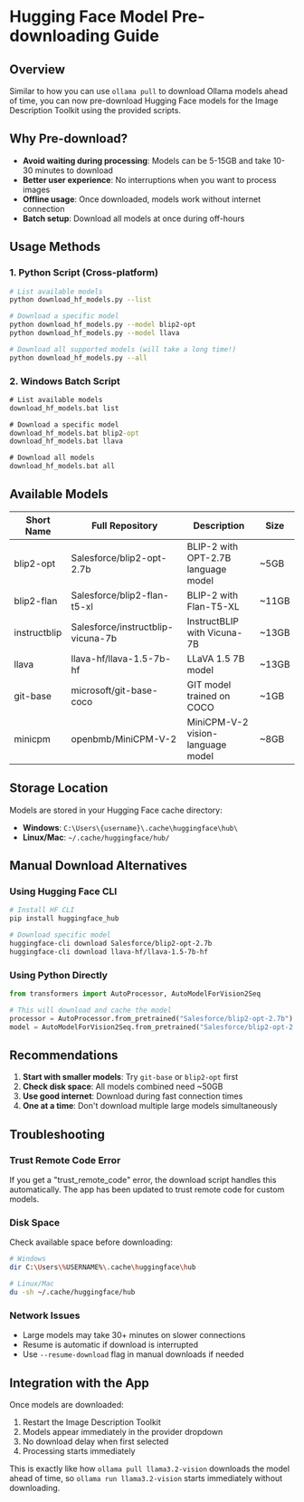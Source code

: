 # Hugging Face Model Pre-downloading Guide

## Overview

Similar to how you can use `ollama pull` to download Ollama models ahead of time, you can now pre-download Hugging Face models for the Image Description Toolkit using the provided scripts.

## Why Pre-download?

- **Avoid waiting during processing**: Models can be 5-15GB and take 10-30 minutes to download
- **Better user experience**: No interruptions when you want to process images
- **Offline usage**: Once downloaded, models work without internet connection
- **Batch setup**: Download all models at once during off-hours

## Usage Methods

### 1. Python Script (Cross-platform)

```bash
# List available models
python download_hf_models.py --list

# Download a specific model
python download_hf_models.py --model blip2-opt
python download_hf_models.py --model llava

# Download all supported models (will take a long time!)
python download_hf_models.py --all
```

### 2. Windows Batch Script

```cmd
# List available models
download_hf_models.bat list

# Download a specific model
download_hf_models.bat blip2-opt
download_hf_models.bat llava

# Download all models
download_hf_models.bat all
```

## Available Models

| Short Name   | Full Repository                        | Description                           | Size  |
|--------------|----------------------------------------|---------------------------------------|-------|
| blip2-opt    | Salesforce/blip2-opt-2.7b            | BLIP-2 with OPT-2.7B language model  | ~5GB  |
| blip2-flan   | Salesforce/blip2-flan-t5-xl          | BLIP-2 with Flan-T5-XL               | ~11GB |
| instructblip | Salesforce/instructblip-vicuna-7b     | InstructBLIP with Vicuna-7B           | ~13GB |
| llava        | llava-hf/llava-1.5-7b-hf             | LLaVA 1.5 7B model                   | ~13GB |
| git-base     | microsoft/git-base-coco               | GIT model trained on COCO             | ~1GB  |
| minicpm      | openbmb/MiniCPM-V-2                   | MiniCPM-V-2 vision-language model    | ~8GB  |

## Storage Location

Models are stored in your Hugging Face cache directory:
- **Windows**: `C:\Users\{username}\.cache\huggingface\hub\`
- **Linux/Mac**: `~/.cache/huggingface/hub/`

## Manual Download Alternatives

### Using Hugging Face CLI
```bash
# Install HF CLI
pip install huggingface_hub

# Download specific model
huggingface-cli download Salesforce/blip2-opt-2.7b
huggingface-cli download llava-hf/llava-1.5-7b-hf
```

### Using Python Directly
```python
from transformers import AutoProcessor, AutoModelForVision2Seq

# This will download and cache the model
processor = AutoProcessor.from_pretrained("Salesforce/blip2-opt-2.7b")
model = AutoModelForVision2Seq.from_pretrained("Salesforce/blip2-opt-2.7b")
```

## Recommendations

1. **Start with smaller models**: Try `git-base` or `blip2-opt` first
2. **Check disk space**: All models combined need ~50GB
3. **Use good internet**: Download during fast connection times
4. **One at a time**: Don't download multiple large models simultaneously

## Troubleshooting

### Trust Remote Code Error
If you get a "trust_remote_code" error, the download script handles this automatically. The app has been updated to trust remote code for custom models.

### Disk Space
Check available space before downloading:
```bash
# Windows
dir C:\Users\%USERNAME%\.cache\huggingface\hub

# Linux/Mac  
du -sh ~/.cache/huggingface/hub
```

### Network Issues
- Large models may take 30+ minutes on slower connections
- Resume is automatic if download is interrupted
- Use `--resume-download` flag in manual downloads if needed

## Integration with the App

Once models are downloaded:
1. Restart the Image Description Toolkit
2. Models appear immediately in the provider dropdown
3. No download delay when first selected
4. Processing starts immediately

This is exactly like how `ollama pull llama3.2-vision` downloads the model ahead of time, so `ollama run llama3.2-vision` starts immediately without downloading.